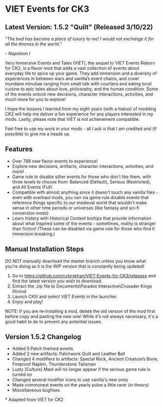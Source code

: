 # VIET Events for CK3

## Latest Version: 1.5.2 "Quilt" (Released 3/10/22)

_“The bed has become a place of luxury to me! I would not exchange it for all the thrones in the world.”_

_- Napoleon I_

Very Immersive Events and Tales (VIET), the sequel to VIET Events Reborn for CK2, is a flavor mod that adds a vast collection of events about everyday life to spice up your game. They add immersion and a diversity of experiences in between wars and vanilla’s event chains, and cover mundane minutiae ranging from small talk with courtiers and eating local cuisine to epic tales about love, philosophy, and the human condition. Some of the events unlock new decisions, character interactions, activities, and much more for you to explore!

I hope the lessons I learned from my eight years (with a hiatus) of modding CK2 will help me deliver a fun experience for any players interested in my mods. Lastly, please note that VIET is not achievement compatible.

Feel free to use my work in your mods - all I ask is that I am credited and (if possible) to give me a heads up.

## Features

- Over 788 new flavor events to experience!
- Explore new decisions, artifacts, character interactions, activities, and more!
- Game rule to disable sillier events for those who don't like them, with three levels to choose from: Balanced (Default), Serious (Restricted), and All Events (Full)
- Compatible with almost anything since it doesn't touch any vanilla files - even with overhaul mods, you can via game rule disable events that reference things specific to our medieval world that wouldn’t make sense in other time periods or universes (like fantasy and sci-fi conversion mods)
- Learn history with Historical Context tooltips that provide information about what inspired some of the events - sometimes, reality is stranger than fiction! (These can be disabled via game rule for those who find it immersion breaking.)


## Manual Installation Steps

DO NOT manually download the master branch unless you know what you're doing as it is the WIP version that is constantly being updated!

1. Go to https://github.com/cybrxkhan/VIET-Events-for-CK3/releases and find the latest version you wish to download.
2. Extract the .zip file to Documents\Paradox Interactive\Crusader Kings III\mod
3. Launch CKIII and select VIET Events in the launcher.
4. Enjoy and play!

NOTE: If you are re-installing a mod, delete the old version of the mod first before copy and pasting the new one! While it's not always necessary, it's a good habit to do to prevent any potential issues.

## Version 1.5.2 Changelog

- Added 5 Patch themed events
- Added 2 new artifacts: Patchwork Quilt and Leather Ball
- Changed 4 modifiers to artifacts: Special Rock, Ancient Creature’s Bone, Fireproof Napkin, Thunderstone Talisman
- Lusty [Culture] Maid will no longer appear if the serious game rule is turned on
- Changed several modifier icons to use vanilla's new ones
- Made commonest events on the yearly pulse a little rarer (in theory)
- Miscellaneous bugfixes

\* Adapted from VIET for CK2
